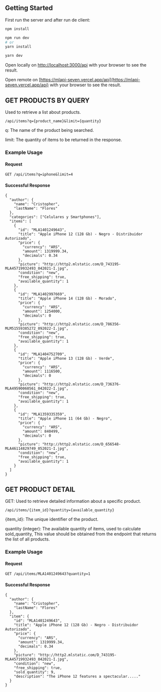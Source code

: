 ## Getting Started

First run the server and after run de client:

```bash
npm install

npm run dev
# or
yarn install

yarn dev

```

Open locally on [http://localhost:3000/api](http://localhost:3000/api) with your browser to see the result.

Open remote on [https://mlapi-seven.vercel.app/api](https://mlapi-seven.vercel.app/api) with your browser to see the result.

## GET PRODUCTS BY QUERY

Used to retrieve a list about products.

```
/api/items?q={product_name}&limit={quantity}
```
q: The name of the product being searched.

limit: The quantity of items to be returned in the response.

### Example Usage

#### Request

```
GET /api/items?q=iphone&limit=4
```
#### Successful Response

```
{
  "author": {
    "name": "Cristopher",
    "lastName": "Flores"
  },
  "categories": ["Celulares y Smartphones"],
  "items": [
    {
      "id": "MLA1401249643",
      "title": "Apple iPhone 12 (128 Gb) - Negro - Distribuidor Autorizado",
      "price": {
        "currency": "ARS",
        "amount": 1319999.34,
        "decimals": 0.34
      },
      "picture": "http://http2.mlstatic.com/D_743195-MLA45719932493_042021-I.jpg",
      "condition": "new",
      "free_shipping": true,
      "available_quantity": 1
    },
    {
      "id": "MLA1402997669",
      "title": "Apple iPhone 14 (128 Gb) - Morado",
      "price": {
        "currency": "ARS",
        "amount": 1254000,
        "decimals": 0
      },
      "picture": "http://http2.mlstatic.com/D_786356-MLM51559385272_092022-I.jpg",
      "condition": "new",
      "free_shipping": true,
      "available_quantity": 1
    },
    {
      "id": "MLA1404752709",
      "title": "Apple iPhone 13 (128 Gb) - Verde",
      "price": {
        "currency": "ARS",
        "amount": 1116500,
        "decimals": 0
      },
      "picture": "http://http2.mlstatic.com/D_736376-MLA49590060561_042022-I.jpg",
      "condition": "new",
      "free_shipping": true,
      "available_quantity": 1
    },
    {
      "id": "MLA1359335359",
      "title": "Apple iPhone 11 (64 Gb) - Negro",
      "price": {
        "currency": "ARS",
        "amount": 840499,
        "decimals": 0
      },
      "picture": "http://http2.mlstatic.com/D_656548-MLA46114829749_052021-I.jpg",
      "condition": "new",
      "free_shipping": true,
      "available_quantity": 1
    }
  ]
}
```

## GET PRODUCT DETAIL

GET: Used to retrieve detailed information about a specific product.

```
/api/items/{item_id}?quantity={available_quantity}
```
{item_id}: The unique identifier of the product.

quantity (integer): The available quantity of items, used to calculate sold_quantity, This value should be obtained from the endpoint that returns the list of all products.

### Example Usage

#### Request

```
GET /api/items/MLA1401249643?quantity=1
```
#### Successful Response

```
{
  "author": {
    "name": "Cristopher",
    "lastName": "Flores"
  },
  "item": {
    "id": "MLA1401249643",
    "title": "Apple iPhone 12 (128 Gb) - Negro - Distribuidor Autorizado",
    "price": {
      "currency": "ARS",
      "amount": 1319999.34,
      "decimals": 0.34
    },
    "picture": "http://http2.mlstatic.com/D_743195-MLA45719932493_042021-I.jpg",
    "condition": "new",
    "free_shipping": true,
    "sold_quantity": 9,
    "description": "The iPhone 12 features a spectacular....."
  }
}
```
